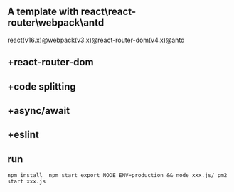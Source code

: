 ## A template with react\react-router\webpack\antd




react(v16.x)@webpack(v3.x)@react-router-dom(v4.x)@antd



## +react-router-dom
## +code splitting
## +async/await
## +eslint


## run
`
  npm install 
  npm start
  export NODE_ENV=production && node xxx.js/ pm2 start xxx.js
`
